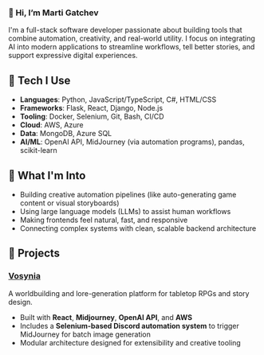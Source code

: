 ###  👋 Hi, I’m Marti Gatchev

I'm a full-stack software developer passionate about building tools that combine automation, creativity, and real-world utility. I focus on integrating AI into modern applications to streamline workflows, tell better stories, and support expressive digital experiences.

## 🔧 Tech I Use
- **Languages**: Python, JavaScript/TypeScript, C#, HTML/CSS
- **Frameworks**: Flask, React, Django, Node.js
- **Tooling**: Docker, Selenium, Git, Bash, CI/CD
- **Cloud**: AWS, Azure
- **Data**: MongoDB, Azure SQL
- **AI/ML**: OpenAI API, MidJourney (via automation programs), pandas, scikit-learn

## 🌱 What I'm Into
- Building creative automation pipelines (like auto-generating game content or visual storyboards)
- Using large language models (LLMs) to assist human workflows
- Making frontends feel natural, fast, and responsive
- Connecting complex systems with clean, scalable backend architecture

## 🧪 Projects
### [Vosynia](https://www.vosynia.com)
A worldbuilding and lore-generation platform for tabletop RPGs and story design.
- Built with **React**, **Midjourney**, **OpenAI API**, and **AWS**
- Includes a **Selenium-based Discord automation system** to trigger MidJourney for batch image generation
- Modular architecture designed for extensibility and creative tooling

<!--
**martigatchev/martigatchev** is a ✨ _special_ ✨ repository because its `README.md` (this file) appears on your GitHub profile.

Here are some ideas to get you started:

- 🔭 I’m currently working on ...
- 🌱 I’m currently learning ...
- 👯 I’m looking to collaborate on ...
- 🤔 I’m looking for help with ...
- 💬 Ask me about ...
- 📫 How to reach me: ...
- 😄 Pronouns: ...
- ⚡ Fun fact: ...
-->
